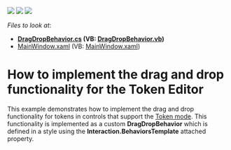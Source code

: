 <!-- default badges list -->
![](https://img.shields.io/endpoint?url=https://codecentral.devexpress.com/api/v1/VersionRange/128644869/15.1.3%2B)
[![](https://img.shields.io/badge/Open_in_DevExpress_Support_Center-FF7200?style=flat-square&logo=DevExpress&logoColor=white)](https://supportcenter.devexpress.com/ticket/details/T558732)
[![](https://img.shields.io/badge/📖_How_to_use_DevExpress_Examples-e9f6fc?style=flat-square)](https://docs.devexpress.com/GeneralInformation/403183)
<!-- default badges end -->
<!-- default file list -->
*Files to look at*:

* **[DragDropBehavior.cs](./CS/T558732/DragDropBehavior.cs) (VB: [DragDropBehavior.vb](./VB/T558732/DragDropBehavior.vb))**
* [MainWindow.xaml](./CS/T558732/MainWindow.xaml) (VB: [MainWindow.xaml](./VB/T558732/MainWindow.xaml))
<!-- default file list end -->
# How to implement the drag and drop functionality for the Token Editor


This example demonstrates how to implement the drag and drop functionality for tokens in controls that support the <a href="https://documentation.devexpress.com/WPF/17861/Controls-and-Libraries/Data-Editors/Editor-Types/Token-Editors">Token mode</a>. This functionality is implemented as a custom <strong>DragDropBehavior</strong> which is defined in a style using the <strong>Interaction.BehaviorsTemplate</strong> attached property.

<br/>



